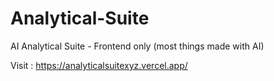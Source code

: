 # Analytical-Suite
AI Analytical Suite - Frontend only 
(most things made with AI)

Visit : https://analyticalsuitexyz.vercel.app/
